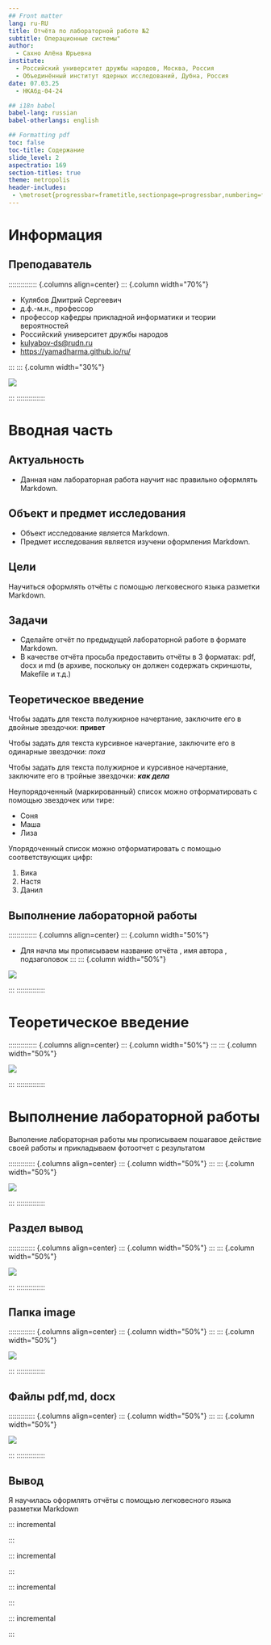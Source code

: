 ```yaml
---
## Front matter
lang: ru-RU
title: Отчёта по лабораторной работе №2
subtitle: Операционные системы"
author:
  - Сахно Алёна Юрьевна 
institute:
  - Российский университет дружбы народов, Москва, Россия
  - Объединённый институт ядерных исследований, Дубна, Россия
date: 07.03.25
  - НКАбд-04-24

## i18n babel
babel-lang: russian
babel-otherlangs: english

## Formatting pdf
toc: false
toc-title: Содержание
slide_level: 2
aspectratio: 169
section-titles: true
theme: metropolis
header-includes:
 - \metroset{progressbar=frametitle,sectionpage=progressbar,numbering=fraction}
---
```


# Информация

## Преподаватель

:::::::::::::: {.columns align=center}
::: {.column width="70%"}

  * Кулябов Дмитрий Сергеевич
  * д.ф.-м.н., профессор
  * профессор кафедры прикладной информатики и теории вероятностей
  * Российский университет дружбы народов
  * [kulyabov-ds@rudn.ru](mailto:kulyabov-ds@rudn.ru)
  * <https://yamadharma.github.io/ru/>

:::
::: {.column width="30%"}

![](./image/kulyabov.jpg)

:::
::::::::::::::

# Вводная часть

## Актуальность

- Данная нам лабораторная работа научит нас правильно оформлять Markdown.

## Объект и предмет исследования

- Объект исследование является Markdown.
- Предмет исследования является изучени оформления Markdown.

## Цели 
Научиться оформлять отчёты с помощью легковесного языка разметки Markdown.

## Задачи

  - Сделайте отчёт по предыдущей лабораторной работе в формате Markdown.
  - В качестве отчёта просьба предоставить отчёты в 3 форматах: pdf, docx и md (в архиве,
поскольку он должен содержать скриншоты, Makefile и т.д.)

## Теоретическое введение
Чтобы задать для текста полужирное начертание, заключите его в двойные звездочки:
**привет**

Чтобы задать для текста курсивное начертание, заключите его в одинарные звездочки:
*пока*

Чтобы задать для текста полужирное и курсивное начертание, заключите его в тройные
звездочки:
***как дела***

Неупорядоченный (маркированный) список можно отформатировать с помощью звездочек или тире:
- Соня
- Маша
- Лиза

Упорядоченный список можно отформатировать с помощью соответствующих цифр:
1. Вика
1. Настя
1. Данил

##  Выполнение лабораторной работы
:::::::::::::: {.columns align=center}
::: {.column width="50%"}
  * Для начла мы прописываем  название отчёта , имя автора , подзаголовок 
:::
::: {.column width="50%"}

![](./image/1.jpg)

:::
::::::::::::::

# Теоретическое введение

:::::::::::::: {.columns align=center}
::: {.column width="50%"}
:::
::: {.column width="50%"}

![](./image/2.jpg)

:::
::::::::::::::

#  Выполнение лабораторной работы

Выполение лабораторная работы мы прописываем пошагавое действие своей работы и прикладываем фотоотчет с результатом

::::::::::::: {.columns align=center}
::: {.column width="50%"}
:::
::: {.column width="50%"}

![](./image/3.jpg)

:::
::::::::::::::

## Раздел вывод
::::::::::::: {.columns align=center}
::: {.column width="50%"}
:::
::: {.column width="50%"}

![](./image/4.jpg)

:::
::::::::::::::

## Папка image

::::::::::::: {.columns align=center}
::: {.column width="50%"}
:::
::: {.column width="50%"}

![](./image/5.jpg)

:::
::::::::::::::

## Файлы pdf,md, docx 


::::::::::::: {.columns align=center}
::: {.column width="50%"}
:::
::: {.column width="50%"}

![](./image/6.jpg)

:::
::::::::::::::

## Вывод

Я научилась оформлять отчёты с помощью легковесного языка разметки Markdown

::: incremental



:::


::: incremental

:::

::: incremental


:::


::: incremental

:::

